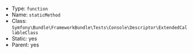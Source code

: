 
- Type: `function`
- Name: `staticMethod`
- Class: `Symfony\Bundle\FrameworkBundle\Tests\Console\Descriptor\ExtendedCallableClass`
- Static: yes
- Parent: yes
